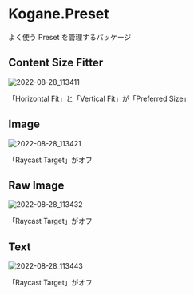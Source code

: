 # Kogane.Preset

よく使う Preset を管理するパッケージ

## Content Size Fitter

![2022-08-28_113411](https://user-images.githubusercontent.com/6134875/187054973-39f84065-a3c6-4b3b-98bf-08043a83ae3b.png)

「Horizontal Fit」と「Vertical Fit」が「Preferred Size」

## Image

![2022-08-28_113421](https://user-images.githubusercontent.com/6134875/187054975-b600bcc6-eb6f-4c47-a961-451ffbb4172f.png)

「Raycast Target」がオフ

## Raw Image

![2022-08-28_113432](https://user-images.githubusercontent.com/6134875/187054982-a35fe01b-299d-4b60-9405-5def5e8c08bb.png)

「Raycast Target」がオフ

## Text

![2022-08-28_113443](https://user-images.githubusercontent.com/6134875/187054984-b462f6fa-db32-4367-8c93-4d6417e12d32.png)

「Raycast Target」がオフ
